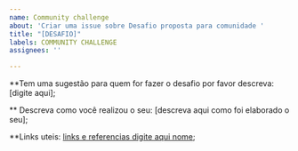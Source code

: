 ```yaml
---
name: Community challenge
about: 'Criar uma issue sobre Desafio proposta para comunidade '
title: "[DESAFIO]"
labels: COMMUNITY CHALLENGE
assignees: ''

---
```


**Tem uma sugestão para quem for fazer o desafio por favor descreva:
[digite aqui];

** Descreva como você realizou o seu:
[descreva aqui como foi elaborado o seu];

**Links uteis:
[links e referencias digite aqui nome](URL);
